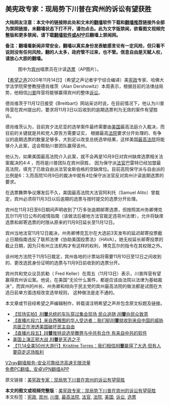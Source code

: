  <h2>美宪政专家：现局势下川普在宾州的诉讼有望获胜</h2> <p class="notice"><b>大陆网友注意：本文中的链接除此处和文末的<a href="https://github.com/bannedbook/fanqiang" >翻墙</a>软件下载和<a href="https://github.com/killgcd/justmysocks/blob/master/README.md">翻墙推荐</a>链接外全部为禁网链接，未翻墙状态下打不开，请勿点击。此为文字版禁闻，欲看图文视频完整版和更多禁闻，请下载<a href="https://github.com/bannedbook/fanqiang">翻墙软件或APP</a>后翻墙上禁闻网。</p><p>备注：翻墙看新闻非常安全，翻墙以真实身份发表敏感言论有一定风险，但只看不说则没有任何风险，翻的人太多，政府管不过来，也不管。信息自由是天赋人权，请放心大胆的翻墙。</b></p>  <div class="entry"> <figure><figcaption>图中为<a href="https://www.bannedbook.org/bnews/tag/%E5%AE%BE%E5%B7%9E/" class="st_tag internal_tag" rel="tag" title="标签 宾州 下的日志">宾州</a>唱票员在计读<a href="https://www.bannedbook.org/bnews/tag/%E9%80%89%E7%A5%A8/" class="st_tag internal_tag" rel="tag" title="标签 选票 下的日志">选票</a>（AP图片）。</figcaption></figure> <p>【<span class='wp_keywordlink_affiliate'><a href="https://www.soundofhope.org" title="希望之声" target="_blank">希望之声</a></span>2020年11月14日】（希望之声记者宇宁综合编译）美<a href="https://www.bannedbook.org/bnews/tag/%e5%ae%aa%e6%94%bf/" class="st_tag internal_tag" rel="tag" title="标签 宪政 下的日志">宪政</a>专家、哈佛大学法学院荣誉教授德肖维茨（Alan Dershowitz）本周表示，根据目前的法律战局势，他相信<a href="https://www.bannedbook.org/bnews/tag/%e5%b7%9d%e6%99%ae/" class="st_tag internal_tag" rel="tag" title="标签 川普 下的日志">川普</a>阵营将能够赢得宾州的整体<a href="https://www.bannedbook.org/bnews/tag/%E8%AF%89%E8%AE%BC/" class="st_tag internal_tag" rel="tag" title="标签 诉讼 下的日志">诉讼</a>。</p> <p>德肖维茨于11月12日接受《Breitbart》网站采访时说，在目前情况下，他认为川普阵营在宾州提出的，要求将11月3日以后收到的逾期选票判为无效的案件有望胜诉。</p> <p>德肖维茨认为，目前宾夕法尼亚的选举案件最终需要由<a href="https://www.bannedbook.org/bnews/tag/%e7%be%8e%e5%9b%bd/" class="st_tag internal_tag" rel="tag" title="标签 美国 下的日志">美国</a>最高法庭介入裁决，而目前的关键就是共和党人原告方需要证实， 根据最高<a href="https://www.bannedbook.org/bnews/tag/%e6%b3%95%e9%99%a2/" class="st_tag internal_tag" rel="tag" title="标签 法院 下的日志">法院</a>要求分开处理的、有争议的逾期选票的数量足够多，大到足以改变总统选举结果，这样美国<a href="https://www.bannedbook.org/bnews/tag/%e6%9c%80%e9%ab%98%e6%b3%95%e9%99%a2/" class="st_tag internal_tag" rel="tag" title="标签 最高法院 下的日志">最高法院</a>将能够介入此案，这会帮助川普团队赢得该州。</p>  <p>他认为，如果美国最高法院介入此案，就不会再是10月9日对宾州缺席选票相关法案裁决的4:4 ，而将是川普团队在宾州获胜， 因为保守派<a href="https://www.bannedbook.org/bnews/tag/%E6%B3%95%E5%AE%98/" class="st_tag internal_tag" rel="tag" title="标签 法官 下的日志">法官</a>巴雷特已经加盟最高法院，填充了已故自由派法官金斯伯格的空缺席位。目前高院保守派与自由派的比例是6：3,而高院10月9日的裁决中就有4位保守派法官反对宾州计读逾期选票的要求。 </p> <p>在选票舞弊争议爆发后不久，美国最高法院大法官阿利托（Samuel Alito）曾裁定，宾州必须将11月3日以后逾期的选票与按时提交的选票分开处理。</p> <p>宾州在11月3日至6日期间声明收到了1万多张逾期邮寄选票，但按照其州务卿博克瓦尔11月1日公布的疫情指南（该做法后被地方法官裁定违背州法律），允许将缺席选票和邮寄选票的时限从原来的11月9日延长至11月12日。</p>  <p>宾州当地法官11月12日裁决，州务卿博克瓦尔在大选前3天发布的延迟邮寄投票截止日期指南违反了联邦法律《协助美国投票法》（HAVA）。她无权延长邮寄投票的截止日期，因为只有州立法机构才有这样的权利，博克瓦尔的指令在其权限之外。</p> <p>该州地方法院于11月5日裁定，宾州各地的计票站将需要11月10日至12日之间收到的、更改选民身份证明的选票与11月9日前收到的选票分开。</p> <p>宾州共和党众议员凯勒（ Fred Keller）在周五（11月13日）表示，川普阵营有望赢得宾州诉讼案。他说，在美国“无论什么案件，都是应该由法院以法律为基础裁决”，而宾州的州长、州务卿和倾向于民主党的宾州最高法院的做法都是试图在大选日前单方面违规改变选举规则， 这种做法是走不通的。</p>  <p>本文章或节目经希望之声编辑制作，转载请注明希望之声并包含原文标题及链接。</p> <ul class='op-related-articles' title='相关阅读'> <li><a href='https://www.bannedbook.org/bnews/bannedvideo/20201115/1431223.html' target='_blank'>【现场实拍】<b>川普</b>总统的车队穿过集会现场 民众追随 <b>川普</b>向民众致意</a></li> <li><a href='https://www.bannedbook.org/bnews/bannedvideo/20201115/1431222.html' target='_blank'>【直播片段六】来自西雅图的华人受访者：我们挺<b>川普</b>就收到来自中国的威胁 共匪正在渗透美国破坏民主自由</a></li> <li><a href='https://www.bannedbook.org/bnews/bannedvideo/20201115/1431219.html' target='_blank'>【直播片段五】<b>川普</b>推特说选举舞弊与中共有合作 有来自中共的软件</a></li> <li><a href='https://www.bannedbook.org/bnews/bannedvideo/20201115/1431207.html' target='_blank'>美国上演正邪大战 <b>川普</b>是天选之子</a></li> <li><a href='https://www.bannedbook.org/bnews/bannedvideo/20201115/1431202.html' target='_blank'>【11.14全美50州大游行】Kristine Torres：我们相信<b>川普</b>赢得了大选 但有人要窃走这场胜利</a></li> </ul> <p class="texttj"> <a href="https://www.bannedbook.org/forum23/topic22702.html" target="_blank">V2ray翻墙服务-安全可靠经济高速无限流量</a><br/> <a href="https://github.com/bannedbook/fanqiang/wiki/%E7%A6%81%E9%97%BB%E7%BD%91%E5%AE%89%E5%8D%93%E7%BF%BB%E5%A2%99%E6%96%B0%E9%97%BBAPP" target="_blank">免费PC翻墙、安卓VPN翻墙APP</a></p><p>原文链接：<a class="src_link"  href="https://www.soundofhope.org/post/442981" target="_blank">美宪政专家：现局势下川普在宾州的诉讼有望获胜</a></p><a name='sharetosocial'></a>       <div><b>本文的图文或视频完整版</b>：<a href='https://www.bannedbook.org/bnews/comments/20201115/1431232.html'>美宪政专家：现局势下川普在宾州的诉讼有望获胜</a></div>  </div><!--END ENTRY--> <div class="postfooter"> <div>本文标签：<a href="https://www.bannedbook.org/bnews/tag/%e5%ae%aa%e6%94%bf/" rel="tag">宪政</a>, <a href="https://www.bannedbook.org/bnews/tag/%E5%AE%BE%E5%B7%9E/" rel="tag">宾州</a>, <a href="https://www.bannedbook.org/bnews/tag/%e5%b7%9d%e6%99%ae/" rel="tag">川普</a>, <a href="https://www.bannedbook.org/bnews/tag/%e6%9c%80%e9%ab%98%e6%b3%95%e9%99%a2/" rel="tag">最高法院</a>, <a href="https://www.bannedbook.org/bnews/tag/%E6%B3%95%E5%AE%98/" rel="tag">法官</a>, <a href="https://www.bannedbook.org/bnews/tag/%e6%b3%95%e9%99%a2/" rel="tag">法院</a>, <a href="https://www.bannedbook.org/bnews/tag/%e7%be%8e%e5%9b%bd/" rel="tag">美国</a>, <a href="https://www.bannedbook.org/bnews/tag/%E8%AF%89%E8%AE%BC/" rel="tag">诉讼</a>, <a href="https://www.bannedbook.org/bnews/tag/%E9%80%89%E7%A5%A8/" rel="tag">选票</a></div>  </div><!--END POSTFOOTER--> 